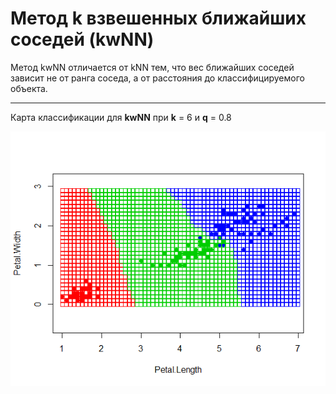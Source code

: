 # Метод **k** взвешенных ближайших соседей (kwNN)
Метод kwNN отличается от kNN тем, что вес ближайших соседей зависит не от ранга соседа, а от расстояния до классифицируемого объекта.

---

Карта классификации для **kwNN** при **k** = 6 и **q** = 0.8

![Ну нет ее и все! Отстань!](/kNN/6NN.png)
